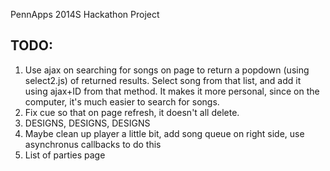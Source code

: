 PennApps 2014S Hackathon Project

TODO:
-----
1) Use ajax on searching for songs on page to return a popdown (using select2.js) of returned results.  Select song from that list, and add it using ajax+ID from that method.  It makes it more personal, since on the computer, it's much easier to search for songs.
2) Fix cue so that on page refresh, it doesn't all delete.
3) DESIGNS, DESIGNS, DESIGNS
4) Maybe clean up player a little bit, add song queue on right side, use asynchronus callbacks to do this
5) List of parties page

